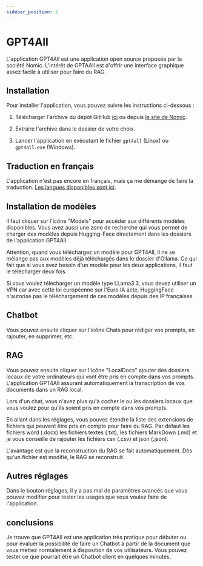 ```yaml
---
sidebar_position: 2
---
```

# GPT4All

L'application GPT4All est une application open source proposée par la société Nomic. L'intérêt de GPTAAll est d'offrir une interface graphique assez facile à utiliser pour faire du RAG.

## Installation

Pour installer l'application, vous pouvez suivre les instructions ci-dessous :

1. Télécharger l'archive du dépôt GitHub [ici](https://github.com/nomic-ai/gpt4all) ou depuis [le site de Nomic](https://www.nomic.ai/gpt4all).

2. Extraire l'archive dans le dossier de votre choix.
3. Lancer l'application en exécutant le fichier `gpt4all` (Linux) ou `gpt4all.exe` (Windows).

## Traduction en français

L'application n'est pas encore en français, mais ça me démange de faire la traduction. [Les langues disponibles sont ici](https://github.com/nomic-ai/gpt4all/tree/main/gpt4all-chat/translations).

## Installation de modèles

Il faut cliquer sur l'icône "Models" pour accéder aux différents modèles disponibles. Vous avez aussi une zone de recherche qui vous permet de charger des modèles depuis Hugging-Face directement dans les dossiers de l'application GPT4All.

Attention, quand vous téléchargez un modèle pour GPT4All, il ne se mélange pas aux modèles déjà téléchargés dans le dossier d'Ollama. Ce qui fait que si vous avez besoin d'un modèle pour les deux applications, il faut le télécharger deux fois.

Si vous voulez télécharger un modèle type LLama3.3, vous devez utiliser un VPN car avec cette loi européenne sur l'Euro IA acte, HuggingFace n'autorise pas le téléchargement de ces modèles depuis des IP françaises.

## Chatbot

Vous pouvez ensuite cliquer sur l'icône Chats pour rédiger vos prompts, en rajouter, en supprimer, etc.

## RAG

Vous pouvez ensuite cliquer sur l'icône "LocalDocs" ajouter des dossiers locaux de votre ordinateurs qui vont être pris en compte dans vos prompts. L'application GPT4All assurant automatiquement la transcription de vos documents dans un RAG local.

Lors d'un chat, vous n'avez plus qu'à cocher le ou les dossiers locaux que vous voulez pour qu'ils soient pris en compte dans vos prompts.

En allant dans les réglages, vous pouvez étendre la liste des extensions de fichiers qui peuvent être pris en compte pour faire du RAG. Par défaut les fichiers word (.docx) les fichiers textes (.txt), les fichiers MarkDown (.md) et je vous conseille de rajouter les fichiers csv (.csv) et json (.json).

L'avantage est que la reconstruction du RAG se fait automatiquement. Dès qu'un fichier est modifié, le RAG se reconstruit.

## Autres réglages

Dans le bouton réglages, il y a pas mal de paramètres avancés que vous pouvez modifier pour tester les usages que vous voulez faire de l'application.

## conclusions

Je trouve que GPT4All est une application très pratique pour débuter ou pour évaluer la possibilité de faire un Chatbot à partir de la document que vous mettez normalement à disposition de vos utilisateurs. Vous pouvez tester ce que pourrait être un Chatbot client en quelques minutes.




